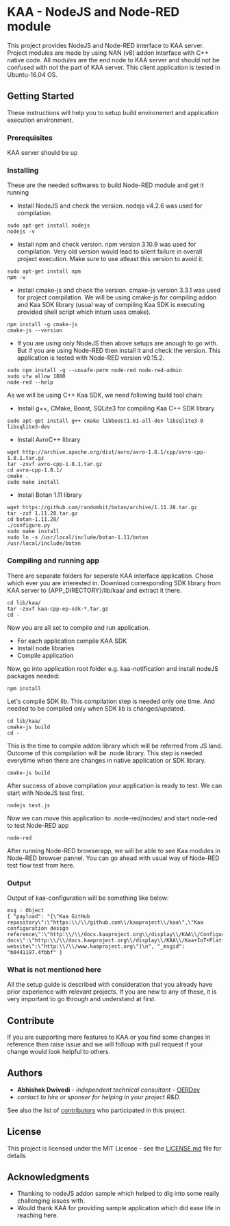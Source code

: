 # KAA - NodeJS and Node-RED module

This project provides NodeJS and Node-RED interface to KAA server. Project modules are made by using NAN (v8)
addon interface with C++ native code.
All modules are the end node to KAA server and should not be confused with not the part of KAA server.
This client application is tested in Ubuntu-16.04 OS.

## Getting Started

These instructions will help you to setup build environemnt and application execution environment.

### Prerequisites

KAA server should be up

### Installing
These are the needed softwares to build Node-RED module and get it running

* Install NodeJS and check the version. nodejs v4.2.6 was used for compilation.
```
sudo apt-get install nodejs
nodejs -v
```
* Install npm and check version. npm version 3.10.9 was used for compilation. Very old version would lead to silent failure in overall project execution. Make sure to use atleast this version to avoid it.
```
sudo apt-get install npm
npm -v
```
* Install cmake-js and check the version. cmake-js version 3.3.1 was used for project compilation.
We will be using cmake-js for compiling addon and Kaa SDK library (usual way of compiling Kaa SDK is executing provided 
shell script which inturn uses cmake).
```
npm install -g cmake-js
cmake-js --version
```
* If you are using only NodeJS then above setups are anough to go with. But if you are using Node-RED then install it and check the version. This application is tested with Node-RED version v0.15.2.
```
sudo npm install -g --unsafe-perm node-red node-red-admin
sudo ufw allow 1880
node-red --help
```

As we will be using C++ Kaa SDK, we need following build tool chain:

* Install g++, CMake, Boost, SQLite3 for compiling Kaa C++ SDK library
```
sudo apt-get install g++ cmake libboost1.61-all-dev libsqlite3-0 libsqlite3-dev

```
* Install AvroC++ library
```
wget http://archive.apache.org/dist/avro/avro-1.8.1/cpp/avro-cpp-1.8.1.tar.gz
tar -zxvf avro-cpp-1.8.1.tar.gz
cd avro-cpp-1.8.1/
cmake .
sudo make install
```
* Install Botan 1.11 library
```
wget https://github.com/randombit/botan/archive/1.11.28.tar.gz
tar -zxf 1.11.28.tar.gz
cd botan-1.11.28/
./configure.py
sudo make install
sudo ln -s /usr/local/include/botan-1.11/botan /usr/local/include/botan
```
### Compiling and running app

There are separate folders for seperate KAA interface application. Chose which ever you are interested in.
Download corresponding SDK library from KAA server to {APP_DIRECTORY}/lib/kaa/ and extract it there.
```
cd lib/kaa/
tar -zxvf kaa-cpp-ep-sdk-*.tar.gz
cd -
```
Now you are all set to compile and run application.
* For each application compile KAA SDK
* Install node libraries
* Compile application

Now, go into application root folder e.g. kaa-notification and install nodeJS packages needed:
```
npm install
```
Let's compile SDK lib. This compilation step is needed only one time. And needed to be compiled only when SDK lib is changed/updated.
```
cd lib/kaa/
cmake-js build
cd -
```
This is the time to compile addon library which will be referred from JS land. Outcome of this compilation will be .node
library. This step is needed everytime when there are changes in native application or SDK library.
```
cmake-js build
```
After success of above compilation your application is ready to test. We can start with NodeJS test first.
```
nodejs test.js
```
Now we can move this application to .node-red/nodes/ and start node-red to test Node-RED app
```
node-red
```
After running Node-RED browserapp, we will be able to see Kaa modules in Node-RED browser pannel. You can go ahead with usual way of Node-RED test flow test from here.

### Output
Output of kaa-configuration will be something like below:
```
msg : Object
{ "payload": "{\"Kaa GitHub repository\":\"https:\\/\\/github.com\\/kaaproject\\/kaa\",\"Kaa configuration design reference\":\"http:\\/\\/docs.kaaproject.org\\/display\\/KAA\\/Configuration\",\"Kaa docs\":\"http:\\/\\/docs.kaaproject.org\\/display\\/KAA\\/Kaa+IoT+Platform+Home\",\"Kaa website\":\"http:\\/\\/www.kaaproject.org\"}\n", "_msgid": "b0441197.4fbbf" }
```

### What is not mentioned here
All the setup guide is described with consideration that you already have prior experience with relevant projects. If you are new to any of these, it is very important to go through and understand at first. 

## Contribute

If you are supporting more features to KAA or you find some changes in reference then raise issue and we will folloup with
pull request if your change would look helpful to others.

## Authors

* **Abhishek Dwivedi** - *independent technical consultant* - [OERDev](https://github.com/abhishekkumardwivedi)
* *contact to hire or sponser for helping in your project R&D.*

See also the list of [contributors](https://github.com/abhishekkumardwivedi/Kaa-node/contributors) who participated
in this project.

## License

This project is licensed under the MIT License - see the [LICENSE.md](LICENSE.md) file for details

## Acknowledgments

* Thanking to nodeJS addon sample which helped to dig into some really challenging issues with.
* Would thank KAA for providing sample application which did ease life in reaching here.
